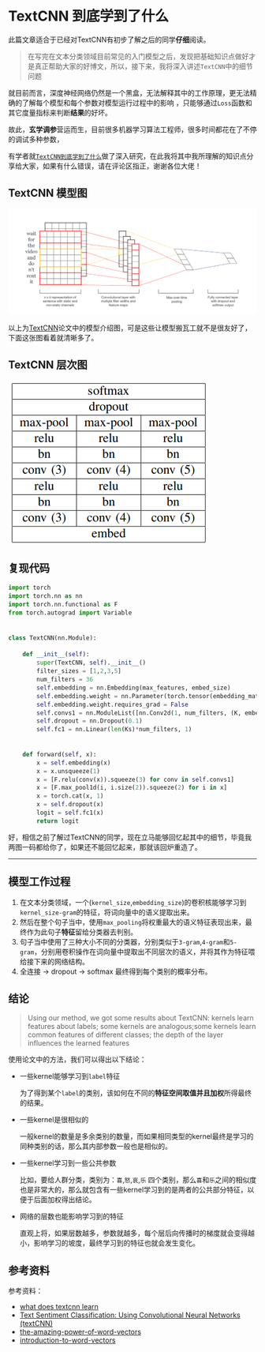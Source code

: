 # TextCNN 到底学到了什么

此篇文章适合于已经对TextCNN有初步了解之后的同学**仔细**阅读。

> 在写完在文本分类领域目前常见的入门模型之后，发现把基础知识点做好才是真正帮助大家的好博文，所以，接下来，我将深入讲述`TextCNN`中的细节问题

就目前而言，深度神经网络仍然是一个黑盒，无法解释其中的工作原理，更无法精确的了解每个模型和每个参数对模型运行过程中的影响 ，只能够通过`Loss`函数和其它度量指标来判断**结果**的好坏。

故此，**玄学调参**营运而生，目前很多机器学习算法工程师，很多时间都花在了不停的调试多种参数，

有学者就[`TextCNN到底学到了什么`]( https://arxiv.org/pdf/1801.06287.pdf )做了深入研究，在此我将其中我所理解的知识点分享给大家，如果有什么错误，请在评论区指正，谢谢各位大佬！

## TextCNN 模型图

![TextCNN](../../assert/imgs/textcnn.png)

以上为[TextCNN](https://arxiv.org/abs/1408.5882 )论文中的模型介绍图，可是这些让模型搬瓦工就不是很友好了，下面这张图看着就清晰多了。

## TextCNN 层次图

![TextCNN结构图](../../assert/imgs/text-cnn-structure.png)

## 复现代码

```python
import torch
import torch.nn as nn
import torch.nn.functional as F
from torch.autograd import Variable


class TextCNN(nn.Module):
    
    def __init__(self):
        super(TextCNN, self).__init__()
        filter_sizes = [1,2,3,5]
        num_filters = 36
        self.embedding = nn.Embedding(max_features, embed_size)
        self.embedding.weight = nn.Parameter(torch.tensor(embedding_matrix, dtype=torch.float32))
        self.embedding.weight.requires_grad = False
        self.convs1 = nn.ModuleList([nn.Conv2d(1, num_filters, (K, embed_size)) for K in filter_sizes])
        self.dropout = nn.Dropout(0.1)
        self.fc1 = nn.Linear(len(Ks)*num_filters, 1)


    def forward(self, x):
        x = self.embedding(x)  
        x = x.unsqueeze(1)  
        x = [F.relu(conv(x)).squeeze(3) for conv in self.convs1] 
        x = [F.max_pool1d(i, i.size(2)).squeeze(2) for i in x]  
        x = torch.cat(x, 1)
        x = self.dropout(x)  
        logit = self.fc1(x)  
        return logit
```

好，相信之前了解过TextCNN的同学，现在立马能够回忆起其中的细节，毕竟我两图一码都给你了，如果还不能回忆起来，那就该回炉重造了。

******

## 模型工作过程

1. 在文本分类领域，一个(`kernel_size`,`embedding_size`)的卷积核能够学习到`kernel_size-gram`的特征，将词向量中的语义提取出来。
2. 然后在整个句子当中，使用`max_pooling`将权重最大的语义特征表现出来，最终作为此句子**特征**留给分类器去判别。
3. 句子当中使用了三种大小不同的分类器，分别类似于`3-gram`,`4-gram`和`5-gram`，分别用卷积操作在词向量中提取出不同层次的语义，并将其作为特征喂给接下来的网络结构。
4. 全连接 -> dropout -> softmax 最终得到每个类别的概率分布。


## 结论

> Using our method, we got some results about TextCNN: kernels learn features about labels; some kernels are analogous;some kernels learn common features of different classes; the depth of the layer influences the learned features  

使用论文中的方法，我们可以得出以下结论：

- 一些kernel能够学习到`label`特征

  为了得到某个`label`的类别，该如何在不同的**特征空间取值并且加权**所得最终的结果。

- 一些kernel是很相似的

  一般kernel的数量是多余类别的数量，而如果相同类型的kernel最终是学习的同种类别的话，那么其内部参数一般也是相似的。

- 一些kernel学习到一些公共参数

  比如，要给人群分类，类别为：`喜`,`怒`,`哀`,`乐` 四个类别，那么`喜`和`乐`之间的相似度也是非常大的，那么就包含有一些kernel学习到的是两者的公共部分特征，以便于后面加权得出结论。

- 网络的层数也能影响学习到的特征

  直观上将，如果层数越多，参数就越多，每个层后向传播时的梯度就会变得越小，影响学习的坡度，最终学习到的特征也就会发生变化。




## 参考资料

参考资料：

- [what does textcnn learn]( https://arxiv.org/pdf/1801.06287.pdf )
- [Text Sentiment Classification: Using Convolutional Neural Networks (textCNN)]( https://d2l.ai/chapter_natural-language-processing/sentiment-analysis-cnn.html )
- [the-amazing-power-of-word-vectors]( https://blog.acolyer.org/2016/04/21/the-amazing-power-of-word-vectors/ )
- [introduction-to-word-vectors]( https://dzone.com/articles/introduction-to-word-vectors )